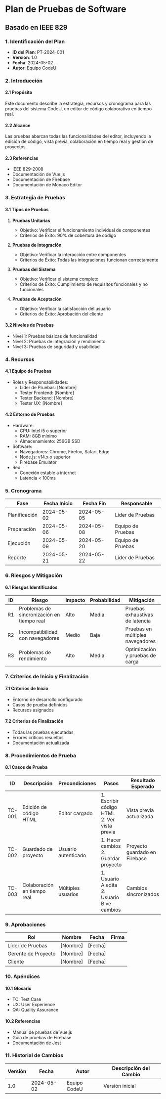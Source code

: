 # Plan de Pruebas de Software
## Basado en IEEE 829

### 1. Identificación del Plan
- **ID del Plan**: PT-2024-001
- **Versión**: 1.0
- **Fecha**: 2024-05-02
- **Autor**: Equipo CodeU

### 2. Introducción
#### 2.1 Propósito
Este documento describe la estrategia, recursos y cronograma para las pruebas del sistema CodeU, un editor de código colaborativo en tiempo real.

#### 2.2 Alcance
Las pruebas abarcan todas las funcionalidades del editor, incluyendo la edición de código, vista previa, colaboración en tiempo real y gestión de proyectos.

#### 2.3 Referencias
- IEEE 829-2008
- Documentación de Vue.js
- Documentación de Firebase
- Documentación de Monaco Editor

### 3. Estrategia de Pruebas
#### 3.1 Tipos de Pruebas
1. **Pruebas Unitarias**
   - Objetivo: Verificar el funcionamiento individual de componentes
   - Criterios de Éxito: 90% de cobertura de código

2. **Pruebas de Integración**
   - Objetivo: Verificar la interacción entre componentes
   - Criterios de Éxito: Todas las integraciones funcionan correctamente

3. **Pruebas del Sistema**
   - Objetivo: Verificar el sistema completo
   - Criterios de Éxito: Cumplimiento de requisitos funcionales y no funcionales

4. **Pruebas de Aceptación**
   - Objetivo: Verificar la satisfacción del usuario
   - Criterios de Éxito: Aprobación del cliente

#### 3.2 Niveles de Pruebas
- Nivel 1: Pruebas básicas de funcionalidad
- Nivel 2: Pruebas de integración y rendimiento
- Nivel 3: Pruebas de seguridad y usabilidad

### 4. Recursos
#### 4.1 Equipo de Pruebas
- Roles y Responsabilidades:
  - Líder de Pruebas: [Nombre]
  - Tester Frontend: [Nombre]
  - Tester Backend: [Nombre]
  - Tester UX: [Nombre]

#### 4.2 Entorno de Pruebas
- Hardware:
  - CPU: Intel i5 o superior
  - RAM: 8GB mínimo
  - Almacenamiento: 256GB SSD
- Software:
  - Navegadores: Chrome, Firefox, Safari, Edge
  - Node.js: v14.x o superior
  - Firebase Emulator
- Red:
  - Conexión estable a internet
  - Latencia < 100ms

### 5. Cronograma
| Fase | Fecha Inicio | Fecha Fin | Responsable |
|------|-------------|-----------|-------------|
| Planificación | 2024-05-02 | 2024-05-05 | Líder de Pruebas |
| Preparación | 2024-05-06 | 2024-05-08 | Equipo de Pruebas |
| Ejecución | 2024-05-09 | 2024-05-20 | Equipo de Pruebas |
| Reporte | 2024-05-21 | 2024-05-22 | Líder de Pruebas |

### 6. Riesgos y Mitigación
#### 6.1 Riesgos Identificados
| ID | Riesgo | Impacto | Probabilidad | Mitigación |
|----|--------|---------|--------------|------------|
| R1 | Problemas de sincronización en tiempo real | Alto | Media | Pruebas exhaustivas de latencia |
| R2 | Incompatibilidad con navegadores | Medio | Baja | Pruebas en múltiples navegadores |
| R3 | Problemas de rendimiento | Alto | Media | Optimización y pruebas de carga |

### 7. Criterios de Inicio y Finalización
#### 7.1 Criterios de Inicio
- Entorno de desarrollo configurado
- Casos de prueba definidos
- Recursos asignados

#### 7.2 Criterios de Finalización
- Todas las pruebas ejecutadas
- Errores críticos resueltos
- Documentación actualizada

### 8. Procedimientos de Prueba
#### 8.1 Casos de Prueba
| ID | Descripción | Precondiciones | Pasos | Resultado Esperado |
|----|-------------|----------------|-------|-------------------|
| TC-001 | Edición de código HTML | Editor cargado | 1. Escribir código HTML<br>2. Ver vista previa | Vista previa actualizada |
| TC-002 | Guardado de proyecto | Usuario autenticado | 1. Hacer cambios<br>2. Guardar proyecto | Proyecto guardado en Firebase |
| TC-003 | Colaboración en tiempo real | Múltiples usuarios | 1. Usuario A edita<br>2. Usuario B ve cambios | Cambios sincronizados |

### 9. Aprobaciones
| Rol | Nombre | Fecha | Firma |
|-----|--------|-------|-------|
| Líder de Pruebas | [Nombre] | [Fecha] | |
| Gerente de Proyecto | [Nombre] | [Fecha] | |
| Cliente | [Nombre] | [Fecha] | |

### 10. Apéndices
#### 10.1 Glosario
- TC: Test Case
- UX: User Experience
- QA: Quality Assurance

#### 10.2 Referencias
- Manual de pruebas de Vue.js
- Guía de pruebas de Firebase
- Documentación de Jest

### 11. Historial de Cambios
| Versión | Fecha | Autor | Descripción del Cambio |
|---------|-------|-------|------------------------|
| 1.0 | 2024-05-02 | Equipo CodeU | Versión inicial | 